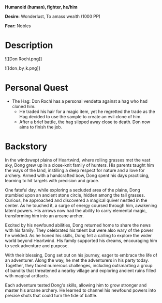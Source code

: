 **Humanoid (human),  fighter, he/him**

**Desire:** Wonderlust, To amass wealth (1000 PP)

**Fear:** Nobles

# Description
![[Don Rochi.png]]

![[don_by_k.png]]
# Personal Quest
- The Hag: Don Rochi has a personal vendetta against a hag who had cloned him.
	- He traded his hair for a magic item, yet he regretted the trade as the Hag decided to use the sample to create an evil clone of him.
	- After a brief battle, the hag slipped away close to death. Don now aims to finish the job.

# Backstory
In the windswept plains of Heartwind, where rolling grasses met the vast sky, Dong grew up in a close-knit family of hunters. His parents taught him the ways of the land, instilling a deep respect for nature and a love for archery. Armed with a handcrafted bow, Dong spent his days practicing, learning to hit targets with precision and grace.

One fateful day, while exploring a secluded area of the plains, Dong stumbled upon an ancient stone circle, hidden among the tall grasses. Curious, he approached and discovered a magical quiver nestled in the center. As he touched it, a surge of energy coursed through him, awakening latent powers. His arrows now had the ability to carry elemental magic, transforming him into an arcane archer.

Excited by his newfound abilities, Dong returned home to share the news with his family. They celebrated his talent but were also wary of the power he wielded. As he honed his skills, Dong felt a calling to explore the wider world beyond Heartwind. His family supported his dreams, encouraging him to seek adventure and purpose.

With their blessing, Dong set out on his journey, eager to embrace the life of an adventurer. Along the way, he met the adventurers in his party today. Together, they faced numerous challenges, including outsmarting a group of bandits that threatened a nearby village and exploring ancient ruins filled with magical artifacts.

Each adventure tested Dong's skills, allowing him to grow stronger and master his arcane archery. He learned to channel his newfound powers into precise shots that could turn the tide of battle.